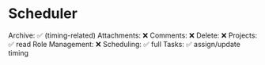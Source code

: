 # Scheduler

Archive: ✅ (timing-related)
Attachments: ❌
Comments: ❌
Delete: ❌
Projects: ✅ read
Role Management: ❌
Scheduling: ✅ full
Tasks: ✅ assign/update timing